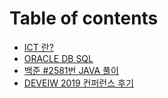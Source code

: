 # Table of contents

* [ICT 란?](README.md)
* [ORACLE DB SQL](oracle-db-sql.md)
* [백준 \#2581번 JAVA 풀이](2581-java.md)
* [DEVEIW 2019 컨퍼런스 후기](deveiw-2019.md)

